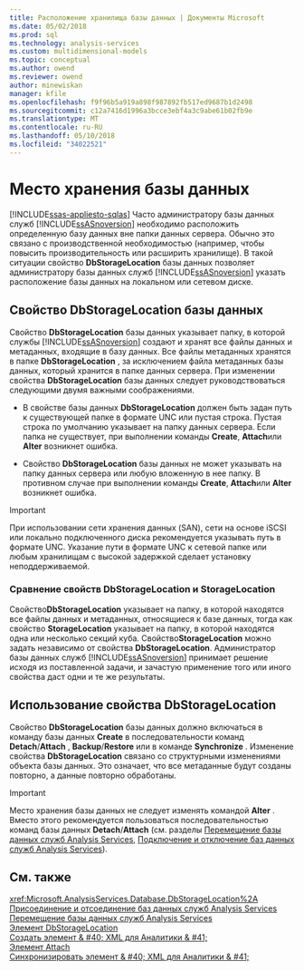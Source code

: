 ```yaml
---
title: Расположение хранилища базы данных | Документы Microsoft
ms.date: 05/02/2018
ms.prod: sql
ms.technology: analysis-services
ms.custom: multidimensional-models
ms.topic: conceptual
ms.author: owend
ms.reviewer: owend
author: minewiskan
manager: kfile
ms.openlocfilehash: f9f96b5a919a898f987892fb517ed9687b1d2498
ms.sourcegitcommit: c12a7416d1996a3bcce3ebf4a3c9abe61b02fb9e
ms.translationtype: MT
ms.contentlocale: ru-RU
ms.lasthandoff: 05/10/2018
ms.locfileid: "34022521"
---
```

# <a name="database-storage-location"></a>Место хранения базы данных
[!INCLUDE[ssas-appliesto-sqlas](../../includes/ssas-appliesto-sqlas.md)]
  Часто администратору базы данных служб [!INCLUDE[ssASnoversion](../../includes/ssasnoversion-md.md)] необходимо расположить определенную базу данных вне папки данных сервера. Обычно это связано с производственной необходимостью (например, чтобы повысить производительность или расширить хранилище). В такой ситуации свойство **DbStorageLocation** базы данных позволяет администратору базы данных служб [!INCLUDE[ssASnoversion](../../includes/ssasnoversion-md.md)] указать расположение базы данных на локальном или сетевом диске.  
  
## <a name="dbstoragelocation-database-property"></a>Свойство DbStorageLocation базы данных  
 Свойство **DbStorageLocation** базы данных указывает папку, в которой службы [!INCLUDE[ssASnoversion](../../includes/ssasnoversion-md.md)] создают и хранят все файлы данных и метаданных, входящие в базу данных. Все файлы метаданных хранятся в папке **DbStorageLocation** , за исключением файла метаданных базы данных, который хранится в папке данных сервера. При изменении свойства **DbStorageLocation** базы данных следует руководствоваться следующими двумя важными соображениями.  
  
-   В свойстве базы данных **DbStorageLocation** должен быть задан путь к существующей папке в формате UNC или пустая строка. Пустая строка по умолчанию указывает на папку данных сервера. Если папка не существует, при выполнении команды **Create**, **Attach**или **Alter** возникнет ошибка.  
  
-   Свойство **DbStorageLocation** базы данных не может указывать на папку данных сервера или любую вложенную в нее папку. В противном случае при выполнении команды **Create**, **Attach**или **Alter** возникнет ошибка.  
  
> [!IMPORTANT]  
>  При использовании сети хранения данных (SAN), сети на основе iSCSI или локально подключенного диска рекомендуется указывать путь в формате UNC. Указание пути в формате UNC к сетевой папке или любым хранилищам с высокой задержкой сделает установку неподдерживаемой.  
  
### <a name="dbstoragelocation-compared-to-storagelocation"></a>Сравнение свойств DbStorageLocation и StorageLocation  
 Свойство**DbStorageLocation** указывает на папку, в которой находятся все файлы данных и метаданных, относящиеся к базе данных, тогда как свойство **StorageLocation** указывает на папку, в которой находятся одна или несколько секций куба. Свойство**StorageLocation** можно задать независимо от свойства **DbStorageLocation**. Администратор базы данных служб [!INCLUDE[ssASnoversion](../../includes/ssasnoversion-md.md)] принимает решение исходя из поставленной задачи, и зачастую применение того или иного свойства даст одни и те же результаты.  
  
## <a name="dbstoragelocation-usage"></a>Использование свойства DbStorageLocation  
 Свойство **DbStorageLocation** базы данных должно включаться в команду базы данных **Create** в последовательности команд **Detach**/**Attach** , **Backup**/**Restore** или в команде **Synchronize** . Изменение свойства **DbStorageLocation** связано со структурными изменениями объекта базы данных. Это означает, что все метаданные будут созданы повторно, а данные повторно обработаны.  
  
> [!IMPORTANT]  
>  Место хранения базы данных не следует изменять командой **Alter** . Вместо этого рекомендуется пользоваться последовательностью команд базы данных **Detach**/**Attach** (см. разделы [Перемещение базы данных служб Analysis Services](../../analysis-services/multidimensional-models/move-an-analysis-services-database.md), [Подключение и отключение баз данных служб Analysis Services](../../analysis-services/multidimensional-models/attach-and-detach-analysis-services-databases.md)).  
  
## <a name="see-also"></a>См. также  
 <xref:Microsoft.AnalysisServices.Database.DbStorageLocation%2A>   
 [Присоединение и отсоединение баз данных служб Analysis Services](../../analysis-services/multidimensional-models/attach-and-detach-analysis-services-databases.md)   
 [Перемещение базы данных служб Analysis Services](../../analysis-services/multidimensional-models/move-an-analysis-services-database.md)   
 [Элемент DbStorageLocation](../../analysis-services/xmla/xml-elements-properties/dbstoragelocation-element.md)   
 [Создать элемент & #40; XML для Аналитики & #41;](../../analysis-services/xmla/xml-elements-commands/create-element-xmla.md)   
 [Элемент Attach](../../analysis-services/xmla/xml-elements-commands/attach-element.md)   
 [Синхронизировать элемент & #40; XML для Аналитики & #41;](../../analysis-services/xmla/xml-elements-commands/synchronize-element-xmla.md)  
  
  
